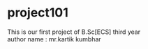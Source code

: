 # project101
This is our first project of B.Sc[ECS] third year
<br>
author name : mr.kartik kumbhar
